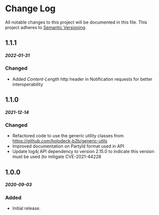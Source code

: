 # Change Log
All notable changes to this project will be documented in this file.
This project adheres to [Semantic Versioning](http://semver.org/).

## 1.1.1
##### 2022-01-31
### Changed
* Added _Content-Length_ http header in Notification requests for better interoperability 

## 1.1.0
##### 2021-12-14
### Changed
* Refactored code to use the generic utility classes from https://github.com/holodeck-b2b/generic-utils
* Improved documentation on PartyId format used in API
* Update log4j API dependency to version 2.15.0 to indicate this version must be used (to mitigate CVE-2021-44228

## 1.0.0
##### 2020-09-03

### Added
* Initial release.
